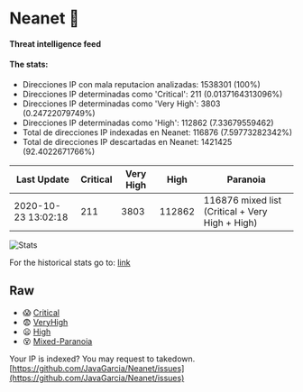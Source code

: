 # Neanet :hocho:
#### Threat intelligence feed
#### The stats:

- Direcciones IP con mala reputacion analizadas: 1538301 (100%)
- Direcciones IP determinadas como 'Critical':  211 (0.0137164313096%)
- Direcciones IP determinadas como 'Very High':  3803 (0.24722079749%)
- Direcciones IP determinadas como 'High':  112862 (7.33679559462)
- Total de direcciones IP indexadas en Neanet:  116876 (7.59773282342%)
- Total de direcciones IP descartadas en Neanet:  1421425 (92.4022671766%)

| Last Update | Critical | Very High | High | Paranoia |
| --- | --- | --- | --- | --- |
| 2020-10-23 13:02:18 | 211 | 3803 | 112862 | 116876 mixed list (Critical + Very High + High)|

![Stats](https://docs.google.com/spreadsheets/d/e/2PACX-1vSnaNMIXVabIpDJjufMlzH7poXnshF3mgd8Is1g9ytUEzVsP5my4Trn8f-xkoLLQ38xpL3HtmUexLo6/pubchart?oid=501124687&format=image)

For the historical stats go to: [link](/stats.csv)
## Raw
- :scream: [Critical](https://raw.githubusercontent.com/JavaGarcia/Neanet/master/blacklists/neanet_critical.txt)
- :fearful: [VeryHigh](https://raw.githubusercontent.com/JavaGarcia/Neanet/master/blacklists/neanet_veryHigh.txtt)
- :frowning: [High](https://raw.githubusercontent.com/JavaGarcia/Neanet/master/blacklists/neanet_high.txt)
- :dizzy_face: [Mixed-Paranoia](https://raw.githubusercontent.com/JavaGarcia/Neanet/master/blacklists/neanet_all.txt)


Your IP is indexed? You may request to takedown. [https://github.com/JavaGarcia/Neanet/issues](https://github.com/JavaGarcia/Neanet/issues)












































































































































































































































































































































































































































































































































































































































































































































































































































































































































































































































































































































































































































































































































































































































































































































































































































































